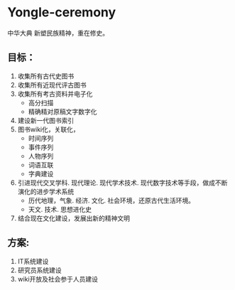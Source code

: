 # Yongle-ceremony

中华大典
新塑民族精神，重在修史。

## 目标：
1. 收集所有古代史图书
2. 收集所有近现代评古图书
3. 收集所有考古资料并电子化
   - 高分扫描
   - 精确精对原稿文字数字化
4. 建设新一代图书索引
5. 图书wiki化，关联化，
   - 时间序列
   - 事件序列
   - 人物序列
   - 词语互联
   - 字典建设
6. 引进现代交叉学科. 现代理论. 现代学术技术. 现代数字技术等手段，做成不断演化的进步学术系统
   - 历代地理，气象. 经济. 文化. 社会环境，还原古代生活环境。
   - 天文. 技术. 思想进化史
7. 结合现在文化建设，发展出新的精神文明

## 方案:
1. IT系统建设
2. 研究员系统建设
3. wiki开放及社会参于人员建设
